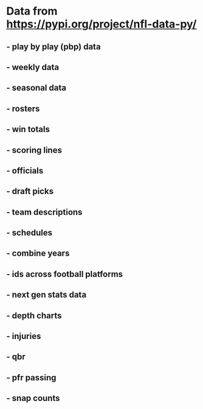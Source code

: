 # Data from https://pypi.org/project/nfl-data-py/

## - play by play (pbp) data
## - weekly data
## - seasonal data
## - rosters
## - win totals
## - scoring lines
## - officials
## - draft picks
## - team descriptions
## - schedules
## - combine years
## - ids across football platforms
## - next gen stats data
## - depth charts
## - injuries
## - qbr
## - pfr passing
## - snap counts
